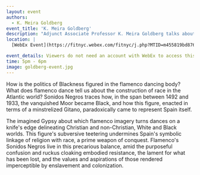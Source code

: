 ```yaml
---
layout: event
authors:
  - K. Meira Goldberg
event_title: 'K. Meira Goldberg'
description: "Adjunct Associate Professor K. Meira Goldberg talks about her book, Sonidos Negros: On the Blackness of Flamenco"
location: |
  [WebEx Event](https://fitnyc.webex.com/fitnyc/j.php?MTID=m455819bd876ace5f0e3bf495b28c0261)

event_details: Viewers do not need an account with WebEx to access this event. After clicking the link, the event can be viewed either through your web browser or by downloading the WebEx desktop application. If this is your first time using WebEx, please plan on joining the event several minutes before the starting time to troubleshoot any issues.
time: 5pm - 6pm
image: goldberg-event.jpg
---
```

How is the politics of Blackness figured in the flamenco dancing body? What does flamenco dance tell us about the construction of race in the Atlantic world? Sonidos Negros traces how, in the span between 1492 and 1933, the vanquished Moor became Black, and how this figure, enacted in terms of a minstrelized Gitano, paradoxically came to represent Spain itself.

The imagined Gypsy about which flamenco imagery turns dances on a knife's edge delineating Christian and non-Christian, White and Black worlds. This figure's subversive teetering undermines Spain's symbolic linkage of religion with race, a prime weapon of conquest. Flamenco's Sonidos Negros live in this precarious balance, amid the purposeful confusion and ruckus cloaking embodied resistance, the lament for what has been lost, and the values and aspirations of those rendered imperceptible by enslavement and colonization.
